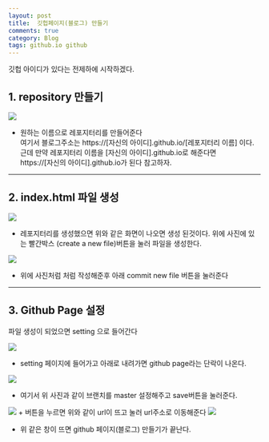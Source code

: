 ```yaml
---
layout: post
title:  깃헙페이지(블로그) 만들기
comments: true
category: Blog
tags: github.io github
---
```


깃헙 아이디가 있다는 전제하에 시작하겠다.

## 1. repository 만들기

<img src="{{site.url}}/public/imgs/create_repository.JPG" class="img">  

 + 원하는 이름으로 레포지터리를 만들어준다  
 여기서 블로그주소는 https://[자신의 아이디].github.io/[레포지터리 이름] 이다.  
근데 만약 레포지터리 이름을 [자신의 아이디].github.io로 해준다면   
https://[자신의 아이디].github.io가 된다
참고하자.  


---


## 2. index.html 파일 생성
<img src="{{site.url}}/public/imgs/create_new_file1.jpg" class="img">  

 + 레포지터리를 생성했으면 위와 같은 화면이 나오면 생성 된것이다.
  위에 사진에 있는 빨간박스 (create a new file)버튼을 눌러 파일을 생성한다.  

<img src="{{site.url}}/public/imgs/create_new_file2.JPG" class="img">  

 + 위에 사진처럼 처럼 작성해준후 아래 commit new file 버튼을 눌러준다


---


## 3. Github Page 설정
 파일 생성이 되었으면 setting 으로 들어간다

<img src="{{site.url}}/public/imgs/setting_github_page1.JPG" class="img">  

   + setting 페이지에 들어가고 아래로 내려가면 github page라는 단락이 나온다.

<img src="{{site.url}}/public/imgs/setting_github_page2.JPG" class="img">  

  + 여기서 위 사진과 같이 브랜치를 master 설정해주고 save버튼을 눌러준다.  

<img src="{{site.url}}/public/imgs/setting_github_page3.jpg" class="img">  
  + 버튼을 누르면 위와 같이 url이 뜨고 눌러 url주소로 이동해준다  

<img src="{{site.url}}/public/imgs/setting_github_page4.JPG" class="img">  
  
  +  위 같은 창이 뜨면 github 페이지(블로그) 만들기가 끝난다.  

